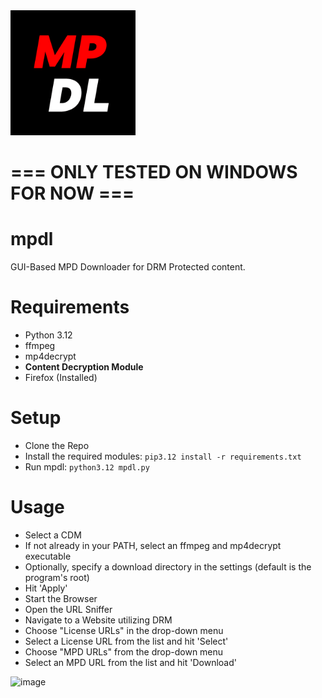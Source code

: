 <img src="https://github.com/DevLARLEY/mpdl/blob/main/icon.png?raw=true" alt="drawing" width="200"/>

# === ONLY TESTED ON WINDOWS FOR NOW ===

# mpdl
GUI-Based MPD Downloader for DRM Protected content.

# Requirements
+ Python 3.12
+ ffmpeg
+ mp4decrypt
+ **Content Decryption Module**
+ Firefox (Installed)

# Setup
+ Clone the Repo
+ Install the required modules: `pip3.12 install -r requirements.txt`
+ Run mpdl: `python3.12 mpdl.py`

# Usage
+ Select a CDM
+ If not already in your PATH, select an ffmpeg and mp4decrypt executable
+ Optionally, specify a download directory in the settings (default is the program's root)
+ Hit 'Apply'
+ Start the Browser
+ Open the URL Sniffer
+ Navigate to a Website utilizing DRM
+ Choose "License URLs" in the drop-down menu
+ Select a License URL from the list and hit 'Select'
+ Choose "MPD URLs" from the drop-down menu
+ Select an MPD URL from the list and hit 'Download'


![image](https://github.com/DevLARLEY/mpdl/assets/121249322/461c8276-2e68-433e-a7fa-05ea3b8c12e6)
